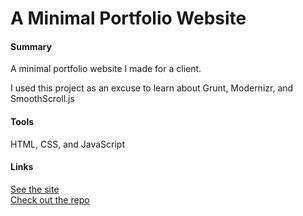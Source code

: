 A Minimal Portfolio Website
===============

<h4>Summary</h4>
<p class="black">A minimal portfolio website I made for a client.</p>
<p>I used this project as an excuse to learn about Grunt, Modernizr, and SmoothScroll.js</p>
<h4>Tools</h4>
<p>HTML, CSS, and JavaScript</p>
<h4>Links</h4>
    <a href="http://www.sonyaedelman.com" target="_blank">
        <i class="fa fa-file-code-o"></i> See the site
    </a>
    <br/>
    <a href="https://github.com/DigitalMockingbird/Sonya_Portfolio" target="_blank">
       <i class="fa fa-github-alt"></i> Check out the repo
    </a>
